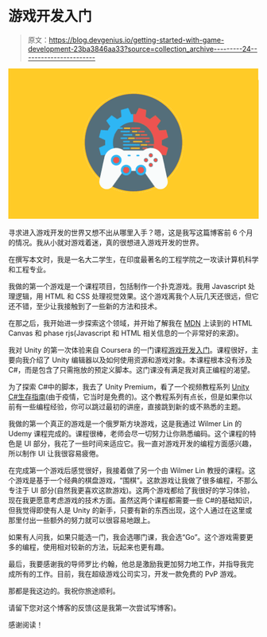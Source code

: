 # 游戏开发入门

> 原文：<https://blog.devgenius.io/getting-started-with-game-development-23ba3846aa33?source=collection_archive---------24----------------------->

![](img/123b18b93ad389eb0c0e5b2576c78421.png)

寻求进入游戏开发的世界又想不出从哪里入手？嗯，这是我写这篇博客前 6 个月的情况。我从小就对游戏着迷，真的很想进入游戏开发的世界。

在撰写本文时，我是一名大二学生，在印度最著名的工程学院之一攻读计算机科学和工程专业。

我做的第一个游戏是一个课程项目，包括制作一个扑克游戏。我用 Javascript 处理逻辑，用 HTML 和 CSS 处理视觉效果。这个游戏离我个人玩几天还很远，但它还不错，至少让我接触到了一些新的方法和技术。

在那之后，我开始进一步探索这个领域，并开始了解我在 [MDN](https://developer.mozilla.org/en-US/) 上读到的 HTML Canvas 和 phase rjs(Javascript 和 HTML 相关信息的一个非常好的来源)。

我对 Unity 的第一次体验来自 Coursera 的一门课程[游戏开发入门](https://www.coursera.org/learn/game-development)。课程很好，主要向我介绍了 Unity 编辑器以及如何使用资源和游戏对象。本课程根本没有涉及 C#，而是包含了只需拖放的预定义脚本。这门课没有满足我对真正编程的渴望。

为了探索 C#中的脚本，我去了 Unity Premium，看了一个视频教程系列 [Unity C#生存指南](https://learn.unity.com/course/unity-c-survival-guide)(由于疫情，它当时是免费的)。这个教程系列有点长，但是如果你以前有一些编程经验，你可以跳过最初的讲座，直接跳到新的或不熟悉的主题。

我做的第一个真正的游戏是一个俄罗斯方块游戏，这是我通过 Wilmer Lin 的 Udemy 课程完成的。课程很棒，老师会尽一切努力让你熟悉编码。这个课程的特色是 UI 部分，我花了一些时间来适应它。我一直对游戏开发的编程方面感兴趣，所以制作 UI 让我很容易疲倦。

在完成第一个游戏后感觉很好，我接着做了另一个由 Wilmer Lin 教授的课程。这个游戏是基于一个经典的棋盘游戏，“围棋”。这款游戏让我做了很多编程，不那么专注于 UI 部分(自然我更喜欢这款游戏)。这两个游戏都给了我很好的学习体验，现在我更愿意考虑游戏的技术方面。虽然这两个课程都需要一些 C#的基础知识，但我觉得即使有人是 Unity 的新手，只要有新的东西出现，这个人通过在这里或那里付出一些额外的努力就可以很容易地跟上。

如果有人问我，如果只能选一门，我会选哪门课，我会选“Go”。这个游戏需要更多的编程，使用相对较新的方法，玩起来也更有趣。

最后，我要感谢我的导师罗比·约翰，他总是激励我更加努力地工作，并指导我完成所有的工作。目前，我在超级游戏公司实习，开发一款免费的 PvP 游戏。

那都是我这边的。我祝你旅途顺利。

请留下您对这个博客的反馈(这是我第一次尝试写博客)。

感谢阅读！